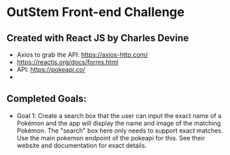 # OutStem Front-end Challenge

## Created with React JS by Charles Devine

* Axios to grab the API: https://axios-http.com/
* https://reactjs.org/docs/forms.html
* API: https://pokeapi.co/
* 
## Completed Goals: 

* Goal 1: Create a search box that the user can input the exact name of a Pokémon and the app will display the name and image of the matching Pokémon. The "search" box here only needs to support exact matches. Use the main pokemon endpoint of the pokeapi for this. See their website and documentation for exact details.

